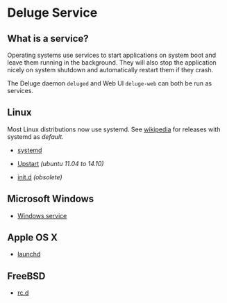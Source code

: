 # Deluge Service

## What is a service?

Operating systems use services to start applications on system boot and leave them running in the background. They will also stop the application nicely on system shutdown and automatically restart them if they crash.

The Deluge daemon `deluged` and Web UI `deluge-web` can both be run as services.

## Linux

Most Linux distributions now use systemd. See [wikipedia](https://en.wikipedia.org/wiki/Systemd#Adoption_and_reception) for releases with systemd as *default*.

* [systemd](/userguide/service/systemd)

* [Upstart](/userguide/service/upstart) *(ubuntu 11.04 to 14.10)*

* [init.d](/userguide/service/debianubuntuinitd) *(obsolete)*

## Microsoft Windows

* [Windows service](/userguide/service/ms_windows)

## Apple OS X

* [launchd](/userguide/service/launchd)

## FreeBSD

* [rc.d](/userguide/service/freebsd)
